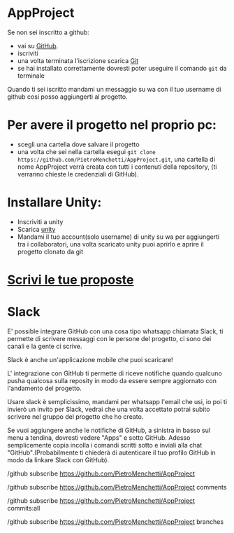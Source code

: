 # AppProject

Se non sei inscritto a github:
- vai su [GitHub](https://github.com/).
- iscriviti
- una volta terminata l'iscrizione scarica [Git](https://git-scm.com/downloads)
- se hai installato correttamente dovresti poter useguire il comando `git` da terminale

Quando ti sei iscritto mandami un messaggio su wa con il tuo username di github cosi posso aggiungerti al progetto. 

# Per avere il progetto nel proprio pc:
- scegli una cartella dove salvare il progetto
- una volta che sei nella cartella esegui `git clone https://github.com/PietroMenchetti/AppProject.git`, una cartella di nome AppProject verrà creata con tutti i contenuti della repository, (ti verranno chieste le credenziali di GitHub). 

# Installare Unity:
- Inscriviti a unity 
- Scarica [unity](https://unity3d.com/get-unity/download)
- Mandami il tuo account(solo username) di unity su wa per aggiungerti tra i collaboratori, una volta scaricato unity puoi aprirlo e aprire il progetto clonato da git

# [Scrivi le tue proposte](https://docs.google.com/document/d/1eYP3XrcpXDvV-IzZ1UsokVu7iwN0smwcpdYTKIymVYw/edit?usp=sharing)

# Slack

E' possible integrare GitHub con una cosa tipo whatsapp chiamata Slack, ti permette di scrivere messaggi con le persone del progetto, ci sono dei canali e la gente ci scrive.

Slack è anche un'applicazione mobile che puoi scaricare!

L' integrazione con GitHub ti permette di riceve notifiche quando qualcuno pusha qualcosa sulla reposity in modo da essere sempre aggiornato con l'andamento del progetto.

Usare slack è semplicissimo, mandami per whatsapp l'email che usi, io poi ti invierò un invito per Slack, vedrai che una volta accettato potrai subito scrivere nel gruppo del progetto che ho creato.

Se vuoi aggiungere anche le notifiche di GitHub, a sinistra in basso sul menu a tendina, dovresti vedere "Apps" e sotto GitHub. Adesso semplicemente copia incolla i comandi scritti sotto e inviali alla chat "GitHub".(Probabilmente ti chiederà di autenticare il tuo profilo GitHub in modo da linkare Slack con GitHub).

/github subscribe https://github.com/PietroMenchetti/AppProject

/github subscribe https://github.com/PietroMenchetti/AppProject comments

/github subscribe https://github.com/PietroMenchetti/AppProject commits:all

/github subscribe https://github.com/PietroMenchetti/AppProject branches
